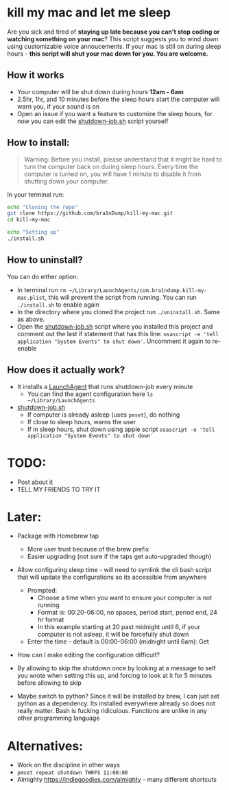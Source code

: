 # kill my mac and let me sleep
Are you sick and tired of **staying up late because you can't stop coding or watching something on your mac**? This script suggests you to wind down using customizable voice annoucements. If your mac is still on during sleep hours - **this script will shut your mac down for you. You are welcome.**

## How it works
- Your computer will be shut down during hours **12am - 6am**
- 2.5hr, 1hr, and 10 minutes before the sleep hours start the computer will warn you, if your sound is on
- Open an issue if you want a feature to customize the sleep hours, for now you can edit the [shutdown-job.sh](./shutdown-job.sh) script yourself

## How to install:

> Warning: Before you install, please understand that it might be hard to turn the computer back on during sleep hours. Every time the computer is turned on, you will have 1 minute to disable it from shutting down your computer.

In your terminal run:

```bash
echo "Cloning the repo"
git clone https://github.com/bra1nDump/kill-my-mac.git
cd kill-my-mac

echo "Setting up"
./install.sh
```

## How to uninstall?
You can do either option:
- In terminal run `rm ~/Library/LaunchAgents/com.bra1ndump.kill-my-mac.plist`, this will prevent the script from running. You can run `./install.sh` to enable again
- In the directory where you cloned the project run `./uninstall.sh`. Same as above.
- Open the [shutdown-job.sh](./shutdown-job.sh) script where you installed this project and comment out the last if statement that has this line: `osascript -e 'tell application "System Events" to shut down'`. Uncomment it again to re-enable

## How does it actually work?
- It installs a [LaunchAgent](./templates/com.bra1ndump.shutdown-during-sleep-hours.plist) that runs shutdown-job every minute
  - You can find the agent configuration here `ls ~/Library/LaunchAgents`
- [shutdown-job.sh](./shutdown-job.sh)
  - If computer is already asleep (uses `pmset`), do nothing
  - If close to sleep hours, warns the user
  - If in sleep hours, shut down using apple script `osascript -e 'tell application "System Events" to shut down'`

# TODO:

- Post about it
- TELL MY FRIENDS TO TRY IT

# Later:
- Package with Homebrew tap
  - More user trust because of the brew prefix
  - Easier upgrading (not sure if the taps get auto-upgraded though)

- Allow configuring sleep time - will need to symlink the cli bash script that will update the configurations so its accessible from anywhere
  - Prompted:
    - Choose a time when you want to ensure your computer is not running
    - Format is: 00:20-06:00, no spaces, period start, period end, 24 hr format
    - In this example starting at 20 past midnight until 6, if your computer is not asleep, it will be forcefully shut down
  - Enter the time - default is 00:00-06:00 (midnight until 6am): Get

- How can I make editing the configuration difficult?
- By allowing to skip the shutdown once by looking at a message to self you wrote when setting this up, and forcing to look at it for 5 minutes before allowing to skip

- Maybe switch to python? Since it will be installed by brew, I can just set python as a dependency. Its installed everywhere already so does not really matter. Bash is fucking ridiculous. Functions are unlike in any other programming language

# Alternatives:
- Work on the discipline in other ways
- `pmset repeat shutdown TWRFS 11:00:00`
- Almighty https://indiegoodies.com/almighty - many different shortcuts
